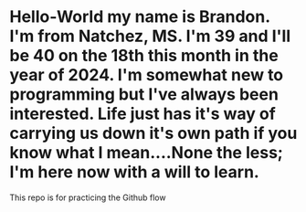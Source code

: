 # Hello-World my name is Brandon. I'm from Natchez, MS. I'm 39 and I'll be 40 on the 18th this month in the year of 2024. I'm somewhat new to programming but I've always been interested. Life just has it's way of carrying us down it's own path if you know what I mean....None the less; I'm here now with a will to learn.
This repo is for practicing the Github flow
